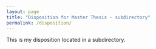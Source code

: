 ```yaml
---
layout: page
title: "Disposition for Master Thesis - subdirectory"
permalink: /disposition/
---
```


This is my disposition located in a subdirectory. 
